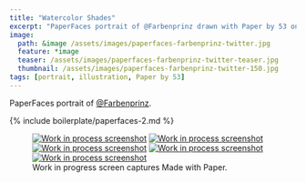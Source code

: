 ```yaml
---
title: "Watercolor Shades"
excerpt: "PaperFaces portrait of @Farbenprinz drawn with Paper by 53 on an iPad."
image: 
  path: &image /assets/images/paperfaces-farbenprinz-twitter.jpg 
  feature: *image
  teaser: /assets/images/paperfaces-farbenprinz-twitter-teaser.jpg
  thumbnail: /assets/images/paperfaces-farbenprinz-twitter-150.jpg
tags: [portrait, illustration, Paper by 53]
---
```


PaperFaces portrait of [@Farbenprinz](http://twitter.com/farbenprinz).

{% include boilerplate/paperfaces-2.md %}

<figure class="third">
  <a href="/assets/images/paperfaces-farbenprinz-process-1-lg.jpg"><img src="/assets/images/paperfaces-farbenprinz-process-1-600.jpg" alt="Work in process screenshot"></a>
  <a href="/assets/images/paperfaces-farbenprinz-process-2-lg.jpg"><img src="/assets/images/paperfaces-farbenprinz-process-2-600.jpg" alt="Work in process screenshot"></a>
  <a href="/assets/images/paperfaces-farbenprinz-process-3-lg.jpg"><img src="/assets/images/paperfaces-farbenprinz-process-3-600.jpg" alt="Work in process screenshot"></a>
  <a href="/assets/images/paperfaces-farbenprinz-process-4-lg.jpg"><img src="/assets/images/paperfaces-farbenprinz-process-4-600.jpg" alt="Work in process screenshot"></a>
  <a href="/assets/images/paperfaces-farbenprinz-process-5-lg.jpg"><img src="/assets/images/paperfaces-farbenprinz-process-5-600.jpg" alt="Work in process screenshot"></a>
  <figcaption>Work in progress screen captures Made with Paper.</figcaption>
</figure>
